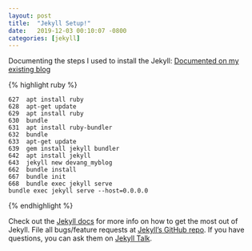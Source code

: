 ```yaml
---
layout: post
title:  "Jekyll Setup!"
date:   2019-12-03 00:10:07 -0800
categories: [jekyll]
---
```


Documenting the steps I used to install the Jekyll:
[Documented on my existing blog](https://devangnp.blogspot.com/2019/12/trying-out-jekyll-static-web-page-site.html)


{% highlight ruby %}


	627  apt install ruby
	628  apt-get update
	629  apt install ruby
	630  bundle
	631  apt install ruby-bundler
	632  bundle
	633  apt-get update
	639  gem install jekyll bundler
	642  apt install jekyll
	643  jekyll new devang_myblog
	662  bundle install
	667  bundle init 
	668  bundle exec jekyll serve
	bundle exec jekyll serve --host=0.0.0.0
{% endhighlight %}

Check out the [Jekyll docs][jekyll-docs] for more info on how to get the most out of Jekyll. File all bugs/feature requests at [Jekyll’s GitHub repo][jekyll-gh]. If you have questions, you can ask them on [Jekyll Talk][jekyll-talk].

[jekyll-docs]: http://jekyllrb.com/docs/home
[jekyll-gh]:   https://github.com/jekyll/jekyll
[jekyll-talk]: https://talk.jekyllrb.com/
